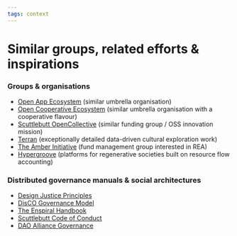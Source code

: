 ```yaml
---
tags: context
---
```


# Similar groups, related efforts & inspirations

### Groups & organisations

* [Open App Ecosystem](https://www.loomio.org/g/exAKrBUp/open-app-ecosystem) \(similar umbrella organisation\)
* [Open Cooperative Ecosystem](https://opencoopecosystem.net/) \(similar umbrella organisation with a cooperative flavour\)
* [Scuttlebutt OpenCollective](https://frontend.opencollective.com/secure-scuttlebutt-consortium) \(similar funding group / OSS innovation mission\)
* [Terran](https://www.terran.io/) \(exceptionally detailed data-driven cultural exploration work\)
* [The Amber Initiative](https://www.amberinitiative.com/) \(fund management group interested in REA\)
* [Hypergroove](https://www.hypergroove.org/) \(platforms for regenerative societies built on resource flow accounting\)

### Distributed governance manuals & social architectures

* [Design Justice Principles](https://designjustice.org/read-the-principles)
* [DisCO Governance Model](https://disco.coop/governance-model/)
* [The Enspiral Handbook](https://handbook.enspiral.com/)
* [Scuttlebutt Code of Conduct](https://scuttlebutt.nz/docs/code-of-conduct/)
* [DAO Alliance Governance](https://notepad.diglife.coop/VM49u5iwTtK6j4dUaveNmA#)
